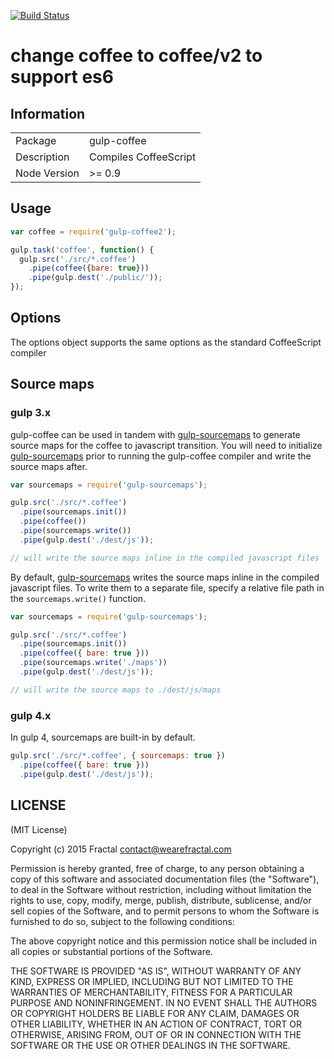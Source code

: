 [![Build Status](https://secure.travis-ci.org/contra/gulp-coffee.png?branch=master)](https://travis-ci.org/contra/gulp-coffee)


# change coffee to coffee/v2 to support es6

## Information

<table>
<tr>
<td>Package</td><td>gulp-coffee</td>
</tr>
<tr>
<td>Description</td>
<td>Compiles CoffeeScript</td>
</tr>
<tr>
<td>Node Version</td>
<td>>= 0.9</td>
</tr>
</table>

## Usage

```javascript
var coffee = require('gulp-coffee2');

gulp.task('coffee', function() {
  gulp.src('./src/*.coffee')
    .pipe(coffee({bare: true}))
    .pipe(gulp.dest('./public/'));
});
```

## Options

The options object supports the same options as the standard CoffeeScript compiler

## Source maps

### gulp 3.x

gulp-coffee can be used in tandem with [gulp-sourcemaps](https://github.com/floridoo/gulp-sourcemaps) to generate source maps for the coffee to javascript transition. You will need to initialize [gulp-sourcemaps](https://github.com/floridoo/gulp-sourcemaps) prior to running the gulp-coffee compiler and write the source maps after.

```javascript
var sourcemaps = require('gulp-sourcemaps');

gulp.src('./src/*.coffee')
  .pipe(sourcemaps.init())
  .pipe(coffee())
  .pipe(sourcemaps.write())
  .pipe(gulp.dest('./dest/js'));

// will write the source maps inline in the compiled javascript files
```

By default, [gulp-sourcemaps](https://github.com/floridoo/gulp-sourcemaps) writes the source maps inline in the compiled javascript files. To write them to a separate file, specify a relative file path in the `sourcemaps.write()` function.

```javascript
var sourcemaps = require('gulp-sourcemaps');

gulp.src('./src/*.coffee')
  .pipe(sourcemaps.init())
  .pipe(coffee({ bare: true }))
  .pipe(sourcemaps.write('./maps'))
  .pipe(gulp.dest('./dest/js'));

// will write the source maps to ./dest/js/maps
```

### gulp 4.x

In gulp 4, sourcemaps are built-in by default.

```js
gulp.src('./src/*.coffee', { sourcemaps: true })
  .pipe(coffee({ bare: true }))
  .pipe(gulp.dest('./dest/js'));
```

## LICENSE

(MIT License)

Copyright (c) 2015 Fractal <contact@wearefractal.com>

Permission is hereby granted, free of charge, to any person obtaining
a copy of this software and associated documentation files (the
"Software"), to deal in the Software without restriction, including
without limitation the rights to use, copy, modify, merge, publish,
distribute, sublicense, and/or sell copies of the Software, and to
permit persons to whom the Software is furnished to do so, subject to
the following conditions:

The above copyright notice and this permission notice shall be
included in all copies or substantial portions of the Software.

THE SOFTWARE IS PROVIDED "AS IS", WITHOUT WARRANTY OF ANY KIND,
EXPRESS OR IMPLIED, INCLUDING BUT NOT LIMITED TO THE WARRANTIES OF
MERCHANTABILITY, FITNESS FOR A PARTICULAR PURPOSE AND
NONINFRINGEMENT. IN NO EVENT SHALL THE AUTHORS OR COPYRIGHT HOLDERS BE
LIABLE FOR ANY CLAIM, DAMAGES OR OTHER LIABILITY, WHETHER IN AN ACTION
OF CONTRACT, TORT OR OTHERWISE, ARISING FROM, OUT OF OR IN CONNECTION
WITH THE SOFTWARE OR THE USE OR OTHER DEALINGS IN THE SOFTWARE.
